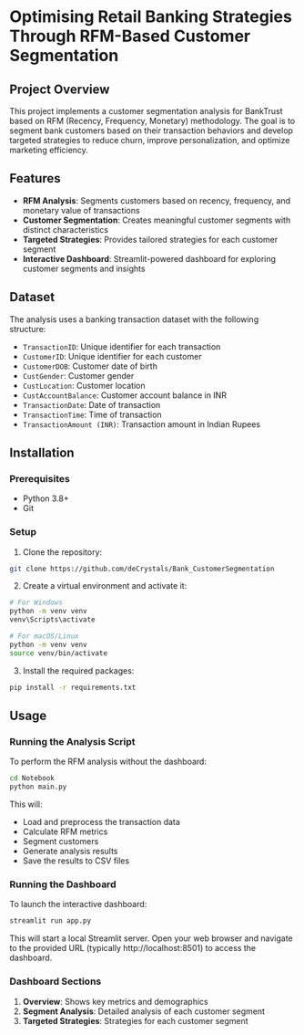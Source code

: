 # Optimising Retail Banking Strategies Through RFM-Based Customer Segmentation

## Project Overview

This project implements a customer segmentation analysis for BankTrust based on RFM (Recency, Frequency, Monetary) methodology. The goal is to segment bank customers based on their transaction behaviors and develop targeted strategies to reduce churn, improve personalization, and optimize marketing efficiency.

## Features

- **RFM Analysis**: Segments customers based on recency, frequency, and monetary value of transactions
- **Customer Segmentation**: Creates meaningful customer segments with distinct characteristics
- **Targeted Strategies**: Provides tailored strategies for each customer segment
- **Interactive Dashboard**: Streamlit-powered dashboard for exploring customer segments and insights
  
## Dataset

The analysis uses a banking transaction dataset with the following structure:

- `TransactionID`: Unique identifier for each transaction
- `CustomerID`: Unique identifier for each customer
- `CustomerDOB`: Customer date of birth
- `CustGender`: Customer gender
- `CustLocation`: Customer location
- `CustAccountBalance`: Customer account balance in INR
- `TransactionDate`: Date of transaction
- `TransactionTime`: Time of transaction
- `TransactionAmount (INR)`: Transaction amount in Indian Rupees


## Installation

### Prerequisites

- Python 3.8+
- Git

### Setup

1. Clone the repository:
```bash
git clone https://github.com/deCrystals/Bank_CustomerSegmentation

```

2. Create a virtual environment and activate it:
```bash
# For Windows
python -m venv venv
venv\Scripts\activate

# For macOS/Linux
python -m venv venv
source venv/bin/activate
```

3. Install the required packages:
```bash
pip install -r requirements.txt
```

## Usage

### Running the Analysis Script

To perform the RFM analysis without the dashboard:

```bash
cd Notebook
python main.py
```

This will:
- Load and preprocess the transaction data
- Calculate RFM metrics
- Segment customers
- Generate analysis results
- Save the results to CSV files

### Running the Dashboard

To launch the interactive dashboard:

```bash
streamlit run app.py
```

This will start a local Streamlit server. Open your web browser and navigate to the provided URL (typically http://localhost:8501) to access the dashboard.

### Dashboard Sections

1. **Overview**: Shows key metrics and demographics
2. **Segment Analysis**: Detailed analysis of each customer segment
3. **Targeted Strategies**: Strategies for each customer segment


